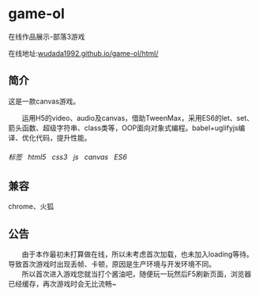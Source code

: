 # game-ol
在线作品展示-部落3游戏  

在线地址:[wudada1992.github.io/game-ol/html/](wudada1992.github.io/game-ol/html/)

## 简介  
这是一款canvas游戏。  

&#160; &#160; &#160; &#160;运用H5的video、audio及canvas，借助TweenMax，采用ES6的let、set、箭头函数、超级字符串、class类等，OOP面向对象式编程。babel+uglifyjs编译、优化代码，提升性能。
###### 标签    html5   css3   js   canvas   ES6
## 兼容
chrome、火狐
## 公告
&#160; &#160; &#160; &#160;由于本作最初未打算做在线，所以未考虑首次加载，也未加入loading等待。导致首次游戏时出现丢帧、卡顿，原因是生产环境与开发环境不同。   
&#160; &#160; &#160; &#160;所以首次进入游戏您就当打个酱油吧，随便玩一玩然后F5刷新页面，浏览器已经缓存，再次游戏时会无比流畅~
